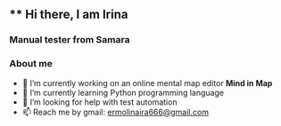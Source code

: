 ## ** Hi there, I am Irina

### Manual tester from Samara

 ### About me

- 🔭 I’m currently working on an online mental map editor **Mind in Map**
- 🌱 I’m currently learning Python programming language
- 🤔 I’m looking for help with test automation
- 📫 Reach me by gmail: ermolinaira666@gmail.com

